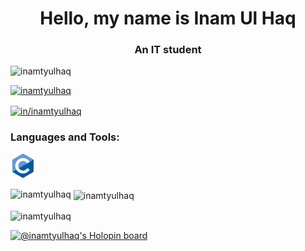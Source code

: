 <h1 align="center">Hello, my name is Inam Ul Haq</h1>
<h3 align="center">An IT student</h3>

<p align="left"> <img src="https://komarev.com/ghpvc/?username=inamtyulhaq&label=Profile%20views&color=0e75b6&style=flat" alt="inamtyulhaq" /> </p>

<p align="left"> <a href="https://github.com/ryo-ma/github-profile-trophy"><img src="https://github-profile-trophy.vercel.app/?username=inamtyulhaq" alt="inamtyulhaq" /></a> </p>


<p align="left">
<a href="https://linkedin.com/in/in/inamtyulhaq" target="blank"><img align="center" src="https://raw.githubusercontent.com/rahuldkjain/github-profile-readme-generator/master/src/images/icons/Social/linked-in-alt.svg" alt="in/inamtyulhaq" height="30" width="40" /></a>
</p>

<h3 align="left">Languages and Tools:</h3>
<p align="left"> <a href="https://www.cprogramming.com/" target="_blank" rel="noreferrer"> <img src="https://raw.githubusercontent.com/devicons/devicon/master/icons/c/c-original.svg" alt="c" width="40" height="40"/> </a> </p>

<p><img align="left" src="https://github-readme-stats.vercel.app/api/top-langs?username=inamtyulhaq&show_icons=true&locale=en&layout=compact" alt="inamtyulhaq" /></p>

<p>&nbsp;<img align="center" src="https://github-readme-stats.vercel.app/api?username=inamtyulhaq&show_icons=true&locale=en" alt="inamtyulhaq" /></p>

<p><img align="center" src="https://github-readme-streak-stats.herokuapp.com/?user=inamtyulhaq&" alt="inamtyulhaq" /></p>

[![@inamtyulhaq's Holopin board](https://holopin.me/inamtyulhaq)](https://holopin.io/@inamtyulhaq)
